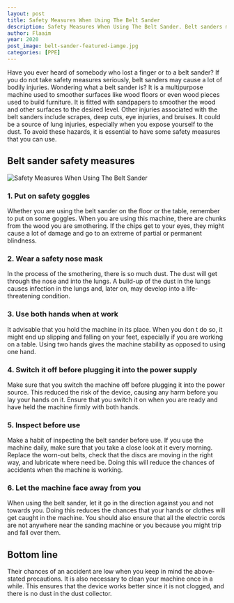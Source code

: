 ```yaml
---
layout: post
title: Safety Measures When Using The Belt Sander
description: Safety Measures When Using The Belt Sander. Belt sanders may cause a lot of bodily injuries. Wondering what a belt sander is
author: Flaaim
year: 2020
post_image: belt-sander-featured-iamge.jpg
categories: [PPE]
---
```




Have you ever heard of somebody who lost a finger or to a belt sander? If you do not take safety measures seriously, belt sanders may cause a lot of bodily injuries. Wondering what a belt sander is? It is a multipurpose machine used to smoother surfaces like wood floors or even wood pieces used to build furniture. It is fitted with sandpapers to smoother the wood and other surfaces to the desired level. Other injuries associated with the belt sanders include scrapes, deep cuts, eye injuries, and bruises. It could be a source of lung injuries, especially when you expose yourself to the dust. To avoid these hazards, it is essential to have some safety measures that you can use.
## Belt sander safety measures
![Safety Measures When Using The Belt Sander](https://safetyworkblog.com/assets/belt-sander-featured-iamge.jpg)
### 1. Put on safety goggles
Whether you are using the belt sander on the floor or the table, remember to put on some goggles. When you are using this machine, there are chunks from the wood you are smothering. If the chips get to your eyes, they might cause a lot of damage and go to an extreme of partial or permanent blindness.
### 2. Wear a safety nose mask
In the process of the smothering, there is so much dust. The dust will get through the nose and into the lungs. A build-up of the dust in the lungs causes infection in the lungs and, later on, may develop into a life-threatening condition.
### 3. Use both hands when at work
It advisable that you hold the machine in its place. When you don t do so, it might end up slipping and falling on your feet, especially if you are working on a table. Using two hands gives the machine stability as opposed to using one hand.
### 4. Switch it off before plugging it into the power supply
Make sure that you switch the machine off before plugging it into the power source. This reduced the risk of the device, causing any harm before you lay your hands on it. Ensure that you switch it on when you are ready and have held the machine firmly with both hands.
### 5. Inspect before use
Make a habit of inspecting the belt sander before use. If you use the machine daily, make sure that you take a close look at it every morning. Replace the worn-out belts, check that the discs are moving in the right way, and lubricate where need be. Doing this will reduce the chances of accidents when the machine is working.
### 6. Let the machine face away from you
When using the belt sander, let it go in the direction against you and not towards you. Doing this reduces the chances that your hands or clothes will get caught in the machine. You should also ensure that all the electric cords are not anywhere near the sanding machine or you because you might trip and fall over them.
## Bottom line
Their chances of an accident are low when you keep in mind the above-stated precautions. It is also necessary to clean your machine once in a while. This ensures that the device works better since it is not clogged, and there is no dust in the dust collector.
